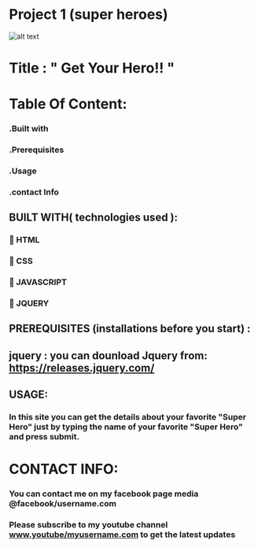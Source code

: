 # Project 1 (super heroes) 
![alt text](https://i.pinimg.com/550x/85/b9/ce/85b9ce32845e5e1ca91f9a54719549f2.jpg)

# Title :                        " Get Your Hero!! "
# Table Of Content: 
### .Built with
### .Prerequisites
### .Usage
### .contact Info




## BUILT WITH( technologies used ):
### 🔘 HTML
### 🔘 CSS
### 🔘  JAVASCRIPT
### 🔘  JQUERY

## PREREQUISITES (installations before you start) :
## jquery : you can dounload Jquery from: https://releases.jquery.com/ 



## USAGE:
###   In this site you can get the details about your favorite "Super Hero" just by typing the name of your favorite "Super Hero" and press submit.  


# CONTACT INFO:

### You can contact me on my facebook page media @facebook/username.com
### Please subscribe to my youtube channel www.youtube/myusername.com to get the latest updates

